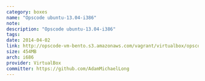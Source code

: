 ```yaml
---
category: boxes
name: "Opscode ubuntu-13.04-i386"
note: 
description: "Opscode ubuntu-13.04-i386"
tags:
date: 2014-04-02
link: http://opscode-vm-bento.s3.amazonaws.com/vagrant/virtualbox/opscode_ubuntu-13.04-i386_chef-provisionerless.box
size: 454MB
arch: i686
provider: VirtualBox
committer: https://github.com/AdamMichaelLong
---
```

